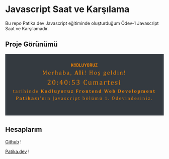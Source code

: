 # Javascript Saat ve Karşılama
Bu repo Patika.dev Javascript eğitiminde oluşturduğum  Ödev-1 Javascript Saat ve Karşılamadır.
## Proje Görünümü

![README](img/project.png)

## Hesaplarım

[Github](https://github.com/aligoktas404) !



[Patika.dev](https://academy.patika.dev/@aligkta) !
